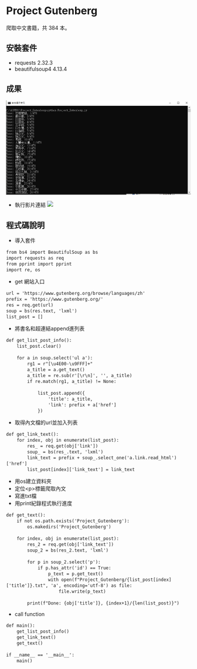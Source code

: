 # Project Gutenberg
爬取中文書籍，共 384 本。

## 安裝套件
- requests  2.32.3
- beautifulsoup4 4.13.4

## 成果
![我的圖片](執行截圖.png)

* 執行影片連結
![](https://youtu.be/CAVGvP1RJvg?si=GyuQ4Z8vJqSAUFim)

## 程式碼說明

* 導入套件
```
from bs4 import BeautifulSoup as bs
import requests as req
from pprint import pprint
import re, os
```

* get 網站入口
```
url = 'https://www.gutenberg.org/browse/languages/zh'
prefix = 'https://www.gutenberg.org/'
res = req.get(url)
soup = bs(res.text, 'lxml')
list_post = []
```

* 將書名和超連結append進列表
```
def get_list_post_info():
    list_post.clear()

    for a in soup.select('ul a'):
        rg1 = r"[\u4E00-\u9FFF]+"
        a_title = a.get_text()
        a_title = re.sub(r'[\r\n]', '', a_title)
        if re.match(rg1, a_title) != None:
            
            list_post.append({
                'title': a_title,
                'link': prefix + a['href']
            }) 
```

* 取得內文檔的url並加入列表
```
def get_link_text():
    for index, obj in enumerate(list_post):
        res_ = req.get(obj['link'])
        soup_ = bs(res_.text, 'lxml')
        link_text = prefix + soup_.select_one('a.link.read_html')['href']
        list_post[index]['link_text'] = link_text
```

* 用os建立資料夾
* 定位\<p\>標籤爬取內文
* 寫進txt檔
* 用print紀錄程式執行進度
```
def get_text():
    if not os.path.exists('Project_Gutenberg'):
        os.makedirs('Project_Gutenberg')

    for index, obj in enumerate(list_post):
        res_2 = req.get(obj['link_text'])
        soup_2 = bs(res_2.text, 'lxml')

        for p in soup_2.select('p'):
            if p.has_attr('id') == True:
                p_text = p.get_text()
                with open(f"Project_Gutenberg/{list_post[index]['title']}.txt", 'a', encoding='utf-8') as file:
                    file.write(p_text)

        print(f"Done: {obj['title']}, {index+1}/{len(list_post)}")
```

* call function
```
def main():
    get_list_post_info()
    get_link_text()
    get_text()

if __name__ == '__main__':
    main()
```
